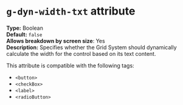 # `g-dyn-width-txt` attribute

**Type:** Boolean<br/>
**Default:** `false`<br/>
**Allows breakdown by screen size**: Yes<br/>
**Description:** Specifies whether the Grid System should dynamically calculate the width for the control based on its text content.

This attribute is compatible with the following tags:

- `<button>`
- `<checkBox>`
- `<label>`
- `<radioButton>`